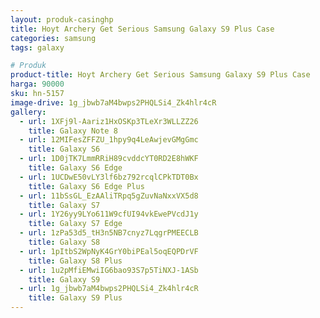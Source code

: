 ```yaml
---
layout: produk-casinghp
title: Hoyt Archery Get Serious Samsung Galaxy S9 Plus Case
categories: samsung
tags: galaxy

# Produk
product-title: Hoyt Archery Get Serious Samsung Galaxy S9 Plus Case
harga: 90000
sku: hn-5157
image-drive: 1g_jbwb7aM4bwps2PHQLSi4_Zk4hlr4cR
gallery:
  - url: 1XFj9l-Aariz1HxOSKp3TLeXr3WLLZZ26
    title: Galaxy Note 8
  - url: 12MIFesZFFZU_1hpy9q4LeAwjevGMgGmc
    title: Galaxy S6
  - url: 1D0jTK7LmmRRiH89cvddcYT0RD2E8hWKF
    title: Galaxy S6 Edge
  - url: 1UCDwE50vLY3lf6bz792rcqlCPkTDT0Bx
    title: Galaxy S6 Edge Plus
  - url: 11bSsGL_EzAAliTRpq5gZuvNaNxxVX5d8
    title: Galaxy S7
  - url: 1Y26yy9LYo611W9cfUI94vkEwePVcdJ1y
    title: Galaxy S7 Edge
  - url: 1zPa53d5_tH3n5NB7cnyz7LqgrPMEECLB
    title: Galaxy S8
  - url: 1pItbS2WpNyK4GrY0biPEal5oqEQPDrVF
    title: Galaxy S8 Plus
  - url: 1u2pMfiEMwiIG6bao93S7p5TiNXJ-1ASb
    title: Galaxy S9
  - url: 1g_jbwb7aM4bwps2PHQLSi4_Zk4hlr4cR
    title: Galaxy S9 Plus
---
```

